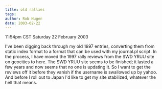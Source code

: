```yaml
---
title: old rallies
tags: 
author: Rob Nugen
date: 2003-02-22
---
```


<p class=date>11:54pm CST Saturday 22 February 2003</p>

<p>I've been digging back through my old 1997 entries, converting them
from static index format to a format that can be used with my
journal.pl script.  In the process, I have moved the 1997 rally
reviews from the SWD YRUU site on geocities to here.  The SWD YRUU
site seems to be finished; it lasted a few years and now seems that no
one is updating it.  So I want to get the reviews off it before they
vanish if the username is swallowed up by yahoo.  And before I roll
out to Japan I'd like to get my site stabilized, whatever the hell
that means.</p>

